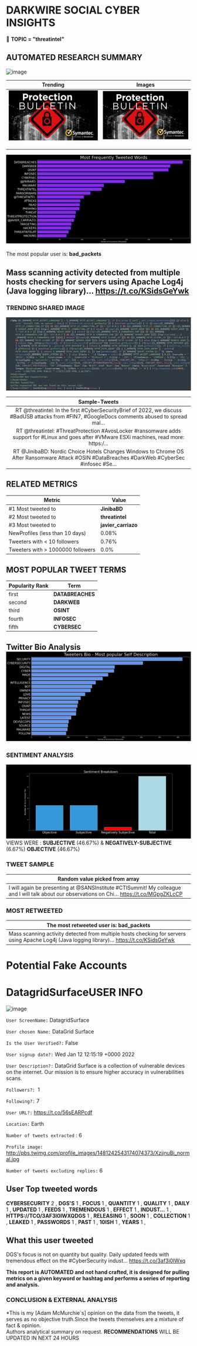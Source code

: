 # DARKWIRE SOCIAL CYBER INSIGHTS 
&#x1F34E; **TOPIC = "threatintel"**

## AUTOMATED RESEARCH SUMMARY
  ![image](darkLogo.png)   

|  Trending  |   Images | 
:-------------------------:|:-------------------------:
|  ![image](assets/threatintel/imageFile1.jpg)     <img width=200/> | ![image](assets/threatintel/imageFile2.jpg) <img width=200/> |   
 
 
![image](assets/threatintel/TWEETS.png)
<br></br>
The most popular user is: **bad_packets**  
 

## Mass scanning activity detected from multiple hosts checking for servers using Apache Log4j (Java logging library)… https://t.co/KSidsGeYwk 

  




### TRENDING SHARED IMAGE

![image](assets/threatintel/twitterPostedImage.png)



|                **Sample-Tweets**        |
| :-------------: |
| RT @threatintel: In the first #CyberSecurityBrief of 2022, we discuss #BadUSB attacks from #FIN7, #GoogleDocs comments abused to spread mal… |
| RT @threatintel: #ThreatProtection #AvosLocker #ransomware adds support for #Linux and goes after #VMware ESXi machines, read more: https:/… |
| RT @JinibaBD: Nordic Choice Hotels Changes Windows to Chrome OS After Ransomware Attack #OSIN #DataBreaches #DarkWeb #CyberSec #infosec #Se… |

## RELATED METRICS<br>
| Metric | Value |
| ------------- | ------------- |
| #1 Most tweeted to  | **JinibaBD** |
| #2 Most tweeted to  | **threatintel** |
| #3 Most tweeted to  | **javier_carriazo** |
| NewProfiles (less than 10 days) | 0.08%  |
| Tweeters with < 10 followers  | 0.76%|
| Tweeters with > 1000000 followers  | 0.0%  |



## MOST POPULAR TWEET TERMS 


| Popularity Rank  | Term |
| ------------- | ------------- |
| first  | **DATABREACHES**  |
| second  | **DARKWEB**  |
| third  | **OSINT** |
| fourth  | **INFOSEC**  |
| fifth  | **CYBERSEC**  |


## Twitter Bio Analysis![image](assets/threatintel/BIO.png)
### SENTIMENT ANALYSIS
![image](assets/threatintel/sentiment.png)
VIEWS WERE : **SUBJECTIVE**  (46.67%) & **NEGATIVELY-SUBJECTIVE** (6.67%) **OBJECTIVE** (46.67%)

### TWEET SAMPLE 
| Random value picked from array |
| ------------- |
|I will again be presenting at @SANSInstitute #CTISummit! My colleague and I will talk about our observations on Chi… https://t.co/MGpgZKLcCP |

### MOST RETWEETED 

| The most retweeted user is: **bad_packets**  |
| ------------- |
| Mass scanning activity detected from multiple hosts checking for servers using Apache Log4j (Java logging library)… https://t.co/KSidsGeYwk |

# Potential Fake Accounts
 
# DatagridSurfaceUSER INFO
![image](http://pbs.twimg.com/profile_images/1481242543174074373/XzjjnuBi_normal.jpg)
 
`User ScreenName:` DatagridSurface 
 
`User chosen Name:` DataGrid Surface 
 
`Is the User Verified?:` False 
 
`User signup date?:` Wed Jan 12 12:15:19 +0000 2022 
 
`User Description?:` DataGrid Surface is a collection of vulnerable devices on the internet. Our mission is to ensure higher accuracy in vulnerabilities scans. 
 
`Followers?: `1 
 
`Following?:` 7 
 
`User URL?:` https://t.co/56sEARPcdf 
 
`Location:` Earth 
 
`Number of tweets extracted`  : 6 
 
`Profile image:` http://pbs.twimg.com/profile_images/1481242543174074373/XzjjnuBi_normal.jpg 
 
`Number of tweets excluding replies:` 6 
 

 

 
## User Top tweeted words 
 
**CYBERSECURITY** 2 , **DGS'S** 1 , **FOCUS** 1 , **QUANTITY** 1 , **QUALITY** 1 , **DAILY** 1 , **UPDATED** 1 , **FEEDS** 1 , **TREMENDOUS** 1 , **EFFECT** 1 , **INDUST…** 1 , **HTTPS://TCO/3AF3I0IWXQDGS** 1 , **RELEASING** 1 , **SOON** 1 , **COLLECTION** 1 , **LEAKED** 1 , **PASSWORDS** 1 , **PAST** 1 , **10ISH** 1 , **YEARS** 1 , 
 
## What this user tweeted
 
DGS's focus is not on quantity but quality. Daily updated feeds with tremendous effect on the #CyberSecurity indust… https://t.co/3af3i0IWxq
 

<b> This report is AUTOMATED and not hand crafted, it is designed for pulling metrics on a given keyword or hashtag and performs a series of reporting and analysis.</b>  
### CONCLUSION & EXTERNAL ANALYSIS

*This is my [Adam McMurchie`s] opinion on the data from the tweets, it serves as no objective truth.Since the tweets themselves are a mixture of fact & opinion.<br>
Authors analytical summary on request.
**RECOMMENDATIONS** WILL BE UPDATED IN NEXT  24 HOURS <br>